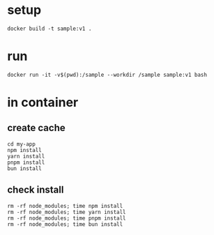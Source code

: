 # setup

```
docker build -t sample:v1 .
```

# run

```
docker run -it -v$(pwd):/sample --workdir /sample sample:v1 bash
```

# in container

## create cache
```
cd my-app
npm install
yarn install
pnpm install
bun install
```

## check install
```
rm -rf node_modules; time npm install
rm -rf node_modules; time yarn install
rm -rf node_modules; time pnpm install
rm -rf node_modules; time bun install
```
